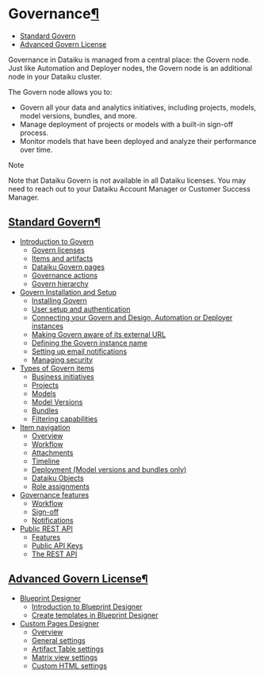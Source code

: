 Governance[¶](#governance "Permalink to this heading")
======================================================



* [Standard Govern](#standard-govern)
* [Advanced Govern License](#advanced-govern-license)



Governance in Dataiku is managed from a central place: the Govern node. Just like Automation and Deployer nodes, the Govern node is an additional node in your Dataiku cluster.


The Govern node allows you to:


* Govern all your data and analytics initiatives, including projects, models, model versions, bundles, and more.
* Manage deployment of projects or models with a built\-in sign\-off process.
* Monitor models that have been deployed and analyze their performance over time.



Note


Note that Dataiku Govern is not available in all Dataiku licenses. You may need to reach out to your Dataiku Account Manager or Customer Success Manager.




[Standard Govern](#id1)[¶](#standard-govern "Permalink to this heading")
------------------------------------------------------------------------



* [Introduction to Govern](definitions.html)
	+ [Govern licenses](definitions.html#govern-licenses)
	+ [Items and artifacts](definitions.html#items-and-artifacts)
	+ [Dataiku Govern pages](definitions.html#dataiku-govern-pages)
	+ [Governance actions](definitions.html#governance-actions)
	+ [Govern hierarchy](definitions.html#govern-hierarchy)
* [Govern Installation and Setup](setup.html)
	+ [Installing Govern](setup.html#installing-govern)
	+ [User setup and authentication](setup.html#user-setup-and-authentication)
	+ [Connecting your Govern and Design, Automation or Deployer instances](setup.html#connecting-your-govern-and-design-automation-or-deployer-instances)
	+ [Making Govern aware of its external URL](setup.html#making-govern-aware-of-its-external-url)
	+ [Defining the Govern instance name](setup.html#defining-the-govern-instance-name)
	+ [Setting up email notifications](setup.html#setting-up-email-notifications)
	+ [Managing security](setup.html#managing-security)
* [Types of Govern items](types-govern-items.html)
	+ [Business initiatives](types-govern-items.html#business-initiatives)
	+ [Projects](types-govern-items.html#projects)
	+ [Models](types-govern-items.html#models)
	+ [Model Versions](types-govern-items.html#model-versions)
	+ [Bundles](types-govern-items.html#bundles)
	+ [Filtering capabilities](types-govern-items.html#filtering-capabilities)
* [Item navigation](navigation-item.html)
	+ [Overview](navigation-item.html#overview)
	+ [Workflow](navigation-item.html#workflow)
	+ [Attachments](navigation-item.html#attachments)
	+ [Timeline](navigation-item.html#timeline)
	+ [Deployment (Model versions and bundles only)](navigation-item.html#deployment-model-versions-and-bundles-only)
	+ [Dataiku Objects](navigation-item.html#dataiku-objects)
	+ [Role assignments](navigation-item.html#role-assignments)
* [Governance features](governance-features.html)
	+ [Workflow](governance-features.html#workflow)
	+ [Sign\-off](governance-features.html#sign-off)
	+ [Notifications](governance-features.html#notifications)
* [Public REST API](publicapi/index.html)
	+ [Features](publicapi/features.html)
	+ [Public API Keys](publicapi/keys.html)
	+ [The REST API](publicapi/rest.html)





[Advanced Govern License](#id2)[¶](#advanced-govern-license "Permalink to this heading")
----------------------------------------------------------------------------------------



* [Blueprint Designer](blueprint-designer/index.html)
	+ [Introduction to Blueprint Designer](blueprint-designer/blueprint-designer.html)
	+ [Create templates in Blueprint Designer](blueprint-designer/blueprint-version-design.html)
* [Custom Pages Designer](custom-pages.html)
	+ [Overview](custom-pages.html#overview)
	+ [General settings](custom-pages.html#general-settings)
	+ [Artifact Table settings](custom-pages.html#artifact-table-settings)
	+ [Matrix view settings](custom-pages.html#matrix-view-settings)
	+ [Custom HTML settings](custom-pages.html#custom-html-settings)